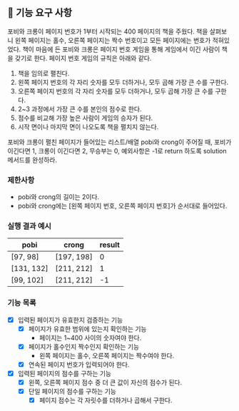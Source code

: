 ## 🚀 기능 요구 사항

포비와 크롱이 페이지 번호가 1부터 시작되는 400 페이지의 책을 주웠다. 책을 살펴보니 왼쪽 페이지는 홀수, 오른쪽 페이지는 짝수 번호이고 모든 페이지에는 번호가 적혀있었다. 책이 마음에 든 포비와 크롱은 페이지 번호 게임을 통해 게임에서 이긴 사람이 책을 갖기로 한다. 페이지 번호 게임의 규칙은 아래와 같다.

1. 책을 임의로 펼친다.
2. 왼쪽 페이지 번호의 각 자리 숫자를 모두 더하거나, 모두 곱해 가장 큰 수를 구한다.
3. 오른쪽 페이지 번호의 각 자리 숫자를 모두 더하거나, 모두 곱해 가장 큰 수를 구한다.
4. 2~3 과정에서 가장 큰 수를 본인의 점수로 한다.
5. 점수를 비교해 가장 높은 사람이 게임의 승자가 된다.
6. 시작 면이나 마지막 면이 나오도록 책을 펼치지 않는다.

포비와 크롱이 펼친 페이지가 들어있는 리스트/배열 pobi와 crong이 주어질 때, 포비가 이긴다면 1, 크롱이 이긴다면 2, 무승부는 0, 예외사항은 -1로 return 하도록 solution 메서드를 완성하라.

### 제한사항

- pobi와 crong의 길이는 2이다.
- pobi와 crong에는 [왼쪽 페이지 번호, 오른쪽 페이지 번호]가 순서대로 들어있다.

### 실행 결과 예시

| pobi | crong | result |
| --- | --- | --- |
| [97, 98] | [197, 198] | 0 |
| [131, 132] | [211, 212] | 1 |
| [99, 102] | [211, 212] | -1 |

### 기능 목록
- [x] 입력된 페이지가 유효한지 검증하는 기능
  - [x] 페이지가 유효한 범위에 있는지 확인하는 기능
    - 페이지는 1~400 사이의 숫자여야 한다.
  - [x] 페이지가 홀수인지 짝수인지 확인하는 기능
    - 왼쪽 페이지는 홀수, 오른쪽 페이지는 짝수여야 한다.
  - [x] 연속된 페이지 번호가 입력되어야 한다.
- [x] 입력된 페이지의 점수를 구하는 기능
  - [x] 왼쪽, 오른쪽 페이지 점수 중 더 큰 값이 자신의 점수가 된다.
  - [x] 단일 페이지의 점수를 구하는 기능
    - [x] 페이지 점수는 각 자릿수를 더하거나 곱해서 구한다.
